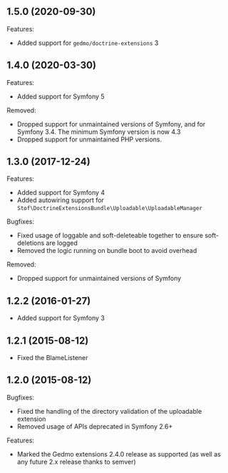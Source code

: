 ## 1.5.0 (2020-09-30)

Features:

* Added support for `gedmo/doctrine-extensions` 3

## 1.4.0 (2020-03-30)

Features:

* Added support for Symfony 5

Removed:

* Dropped support for unmaintained versions of Symfony, and for Symfony 3.4. The minimum Symfony version is now 4.3
* Dropped support for unmaintained PHP versions.

## 1.3.0 (2017-12-24)

Features:

* Added support for Symfony 4
* Added autowiring support for `Stof\DoctrineExtensionsBundle\Uploadable\UploadableManager`

Bugfixes:

* Fixed usage of loggable and soft-deleteable together to ensure soft-deletions are logged
* Removed the logic running on bundle boot to avoid overhead

Removed:

* Dropped support for unmaintained versions of Symfony

## 1.2.2 (2016-01-27)

* Added support for Symfony 3

## 1.2.1 (2015-08-12)

* Fixed the BlameListener

## 1.2.0 (2015-08-12)

Bugfixes:

* Fixed the handling of the directory validation of the uploadable extension
* Removed usage of APIs deprecated in Symfony 2.6+

Features:

* Marked the Gedmo extensions 2.4.0 release as supported (as well as any future 2.x release thanks to semver)
